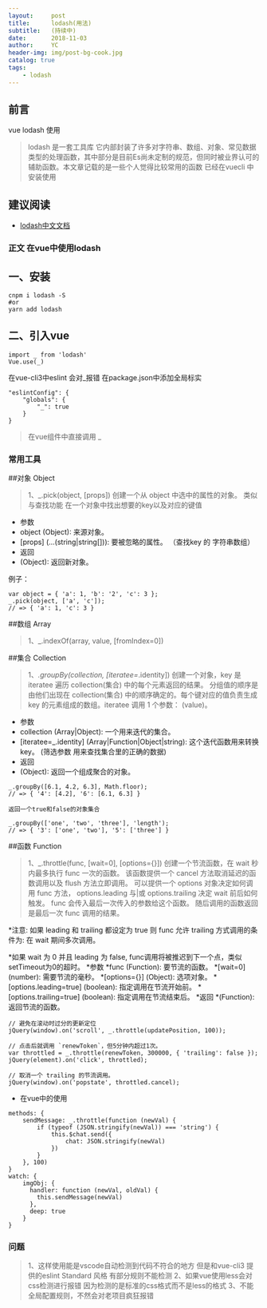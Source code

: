 ```yaml
---
layout:     post
title:      lodash(用法)
subtitle:   (持续中)
date:       2018-11-03
author:     YC
header-img: img/post-bg-cook.jpg
catalog: true
tags:
    - lodash
---
```


## 前言

vue lodash 使用
>lodash 是一套工具库 它内部封装了许多对字符串、数组、对象、常见数据类型的处理函数，其中部分是目前Es尚未定制的规范，但同时被业界认可的辅助函数。本文章记载的是一些个人觉得比较常用的函数 已经在vuecli 中安装使用


## 建议阅读
- [lodash中文文档](http://www.css88.com/doc/lodash/)

### 正文 在vue中使用lodash

## 一、安装
```
cnpm i lodash -S
#or
yarn add lodash
```
## 二、引入vue
```
import _ from 'lodash'
Vue.use(_)
```
在vue-cli3中eslint 会对_报错
在package.json中添加全局标实
```
"eslintConfig": {
    "globals": {
        "_": true
    }
}
```

>在vue组件中直接调用 _

### 常用工具

##对象 Object

> 1、_.pick(object, [props])
创建一个从 object 中选中的属性的对象。 类似与查找功能 在一个对象中找出想要的key以及对应的键值 
* 参数
* object (Object): 来源对象。
* [props] (...(string|string[])): 要被忽略的属性。 （查找key 的 字符串数组）
* 返回
* (Object): 返回新对象。

例子：
```
var object = { 'a': 1, 'b': '2', 'c': 3 };
_.pick(object, ['a', 'c']);
// => { 'a': 1, 'c': 3 }
```
##数组 Array
>1、_.indexOf(array, value, [fromIndex=0])

##集合 Collection
>1、_.groupBy(collection, [iteratee=_.identity])
创建一个对象，key 是 iteratee 遍历 collection(集合) 中的每个元素返回的结果。 
分组值的顺序是由他们出现在 collection(集合) 中的顺序确定的。每个键对应的值负责生成 key 的元素组成的数组。iteratee 调用 1 个参数： (value)。
* 参数
* collection (Array|Object): 一个用来迭代的集合。
* [iteratee=_.identity] (Array|Function|Object|string): 这个迭代函数用来转换key。 (筛选参数 用来查找集合里的正确的数据)
* 返回
* (Object): 返回一个组成聚合的对象。
```
_.groupBy([6.1, 4.2, 6.3], Math.floor);
// => { '4': [4.2], '6': [6.1, 6.3] }
 
返回一个true和false的对象集合

_.groupBy(['one', 'two', 'three'], 'length');
// => { '3': ['one', 'two'], '5': ['three'] }
```

##函数 Function
>1、_.throttle(func, [wait=0], [options={}])
创建一个节流函数，在 wait 秒内最多执行 func 一次的函数。 该函数提供一个 cancel 方法取消延迟的函数调用以及 flush 方法立即调用。 可以提供一个 options 对象决定如何调用 func 方法， options.leading 与|或 options.trailing 决定 wait 前后如何触发。 func 会传入最后一次传入的参数给这个函数。 随后调用的函数返回是最后一次 func 调用的结果。 

*注意: 如果 leading 和 trailing 都设定为 true 则 func 允许 trailing 方式调用的条件为: 在 wait 期间多次调用。 

*如果 wait 为 0 并且 leading 为 false, func调用将被推迟到下一个点，类似setTimeout为0的超时。
*参数
*func (Function): 要节流的函数。
*[wait=0] (number): 需要节流的毫秒。
*[options={}] (Object): 选项对象。
*[options.leading=true] (boolean): 指定调用在节流开始前。
*[options.trailing=true] (boolean): 指定调用在节流结束后。
*返回
*(Function): 返回节流的函数。

```
// 避免在滚动时过分的更新定位
jQuery(window).on('scroll', _.throttle(updatePosition, 100));
 
// 点击后就调用 `renewToken`，但5分钟内超过1次。
var throttled = _.throttle(renewToken, 300000, { 'trailing': false });
jQuery(element).on('click', throttled);
 
// 取消一个 trailing 的节流调用。
jQuery(window).on('popstate', throttled.cancel);
```

* 在vue中的使用
```
methods: {
    sendMessage: _.throttle(function (newVal) {
        if (typeof (JSON.stringify(newVal)) === 'string') {
            this.$chat.send({
                chat: JSON.stringify(newVal)
            })
        }
    }, 100)
}
watch: {
    imgObj: {
      handler: function (newVal, oldVal) {
        this.sendMessage(newVal)
      },
      deep: true
    }
}
```



### 问题
>1、这样使用能是vscode自动检测到代码不符合的地方 但是和vue-cli3 提供的eslint Standard 风格 有部分规则不能检测
>2、如果vue使用less会对css检测进行报错 因为检测的是标准的css格式而不是less的格式
>3、不能全局配置规则，不然会对老项目疯狂报错


